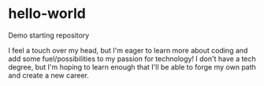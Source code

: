 # hello-world
Demo starting repository

I feel a touch over my head, but I'm eager to learn more about coding and add some fuel/possibilities to my passion for technology!
I don't have a tech degree, but I'm hoping to learn enough that I'll be able to forge my own path and create a new career.
